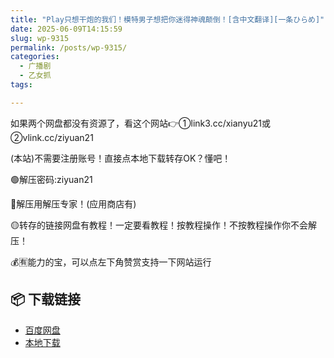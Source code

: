```yaml
---
title: "Play只想干炮的我们！模特男子想把你迷得神魂颠倒！[含中文翻译][一条ひらめ]"
date: 2025-06-09T14:15:59
slug: wp-9315
permalink: /posts/wp-9315/
categories:
  - 广播剧
  - 乙女抓
tags:

---
```


如果两个网盘都没有资源了，看这个网站👉①link3.cc/xianyu21或②vlink.cc/ziyuan21

(本站)不需要注册账号！直接点本地下载转存OK？懂吧！

🟢解压密码:ziyuan21

🔵解压用解压专家！(应用商店有)

🟡转存的链接网盘有教程！一定要看教程！按教程操作！不按教程操作你不会解压！

💰🈶能力的宝，可以点左下角赞赏支持一下网站运行

## 📦 下载链接
- [百度网盘](https://blziyuan21.com/pay-download/9315?key=93ee73ddf1&down_id=0)
- [本地下载](https://blziyuan21.com/pay-download/9315?key=93ee73ddf1&down_id=1)

